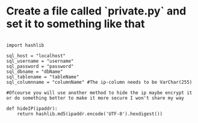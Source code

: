 <h1>Create a file called `private.py` and set it to something like that </h1>

```

import hashlib

sql_host = "localhost"
sql_username = "username"
sql_password = "password"
sql_dbname = "dbName"
sql_tablename = "tableName"
sql_columnname = "columnName" #The ip-column needs to be VarChar(255)

#Ofcourse you will use another method to hide the ip maybe encrypt it or do something better to make it more secure I won't share my way

def hideIP(ipaddr): 
    return hashlib.md5(ipaddr.encode('UTF-8').hexdigest())
  
 ```
